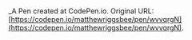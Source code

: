 # 
 _A Pen created at CodePen.io. Original URL: [https://codepen.io/matthewriggsbee/pen/wvvqrgN](https://codepen.io/matthewriggsbee/pen/wvvqrgN).

 